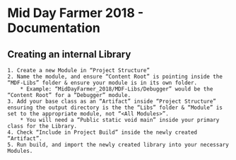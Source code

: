 # Mid Day Farmer 2018 - Documentation

## Creating an internal Library
	1. Create a new Module in “Project Structure”
	2. Name the module, and ensure “Content Root” is pointing inside the “MDF-Libs” folder & ensure your module is in its own folder.
		* Example: “MidDayFarmer_2018/MDF-Libs/Debugger” would be the “Content Root” for a “Debugger” module.
	3. Add your base class as an “Artifact” inside “Project Structure” ensuring the output directory is the the “Libs” folder & “Module” is set to the appropriate module, not “<All Modules>”.
		* You will need a “Public static void main” inside your primary class for the Library.
	4. Check “Include in Project Build” inside the newly created “Artifact”.
	5. Run build, and import the newly created library into your necessary Modules.